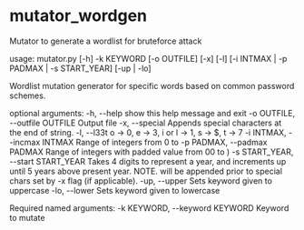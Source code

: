 # mutator_wordgen
Mutator to generate a wordlist for bruteforce attack

usage: mutator.py [-h] -k KEYWORD [-o OUTFILE] [-x] [-l]
                  [-i INTMAX | -p PADMAX | -s START_YEAR] [-up | -lo]

Wordlist mutation generator for specific words based on common password
schemes.

optional arguments:
  -h, --help            show this help message and exit
  -o OUTFILE, --outfile OUTFILE
                        Output file
  -x, --special         Appends special characters at the end of string.
  -l, --l33t            o -> 0, e -> 3, i or l -> 1, s -> $, t -> 7
  -i INTMAX, --incmax INTMAX
                        Range of integers from 0 to <value>
  -p PADMAX, --padmax PADMAX
                        Range of integers with padded value from 00 to
                        <value>)
  -s START_YEAR, --start START_YEAR
                        Takes 4 digits to represent a year, and increments up
                        until 5 years above present year. NOTE. will be
                        appended prior to special chars set by -x flag (if
                        applicable).
  -up, --upper          Sets keyword given to uppercase
  -lo, --lower          Sets keyword given to lowercase

Required named arguments:
  -k KEYWORD, --keyword KEYWORD
                        Keyword to mutate
